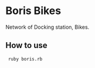 
# Boris Bikes #

 Network of Docking station, Bikes.

  ## How to use ##

```shell
 ruby boris.rb
 ```
